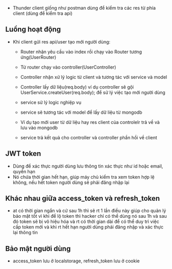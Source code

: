 - Thunder client giống như postman dùng để kiểm tra các res từ phía client (dùng để kiểm tra api)


## Luồng hoạt động
- Khi client gửi res api/user tạo mới người dùng:
    + Router nhận yêu cầu vào index rồi chạy vào Router tương ứng(UserRouter)
    + Từ router chạy vào controller(UserController) 

    + Controller nhận xử lý logic từ client và tương tác với service và model
    + Controller lấy dữ liệu(req.body) ví dụ controller sẽ gội UserService.createUser(req.body); để sử lý việc tạo mới người dùng
    + service sử lý logic nghiệp vụ 
    + service sẽ tương tác với model để lấy dữ liệu từ mongodb 
    + Ví dụ tạo mới user từ dữ liệu hay res client của controlelr trả về và lưu vào mongodb
    + service trả kết quả cho controller và controller phần hồi về client


## JWT token
- Dùng để xác thực người dùng lưu thông tin xác thực như id hoặc email,  quyền hạn
- Nó chứa thời gian hết hạn, giúp máy chủ kiểm tra xem token hợp lệ không, nếu hết token người dùng sẽ phải đăng nhập lại

## Khác nhau giữa access_token và refresh_token
- at có thời gian ngắn và cứ sau 1h thì sẽ rt 1 lần điều này giúp cho quản lý bảo mật tốt vì khi để lộ token thì hacker chỉ có thể dùng nó sau 1h và sau đó token sẽ bị vô hiệu hóa và rt có thời gian dài để có thể duy trì việc cấp token mới và khi rt hết hạn người dùng phải đăng nhập và xác thực lại thông tin


## Bảo mật người dùng
- access_token lưu ở localstorage, refresh_token lưu ở cookie